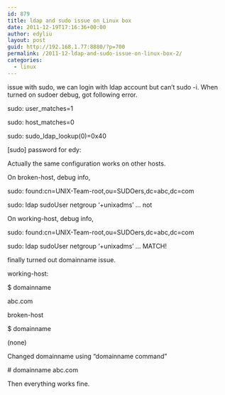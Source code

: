 ```yaml
---
id: 879
title: ldap and sudo issue on Linux box
date: 2011-12-19T17:16:36+00:00
author: edyliu
layout: post
guid: http://192.168.1.77:8880/?p=700
permalink: /2011-12-ldap-and-sudo-issue-on-linux-box-2/
categories:
  - linux
---
```

issue with sudo, we can login with ldap account but can’t sudo -i. When turned on sudoer debug, got following error.
  
sudo: user_matches=1
  
sudo: host_matches=0
  
sudo: sudo\_ldap\_lookup(0)=0x40
  
[sudo] password for edy:

Actually the same configuration works on other hosts.
  
On broken-host, debug info,
  
sudo: found:cn=UNIX-Team-root,ou=SUDOers,dc=abc,dc=com
  
sudo: ldap sudoUser netgroup &#8216;+unixadms&#8217; &#8230; not
  
<!--more-->


  
On working-host, debug info,
  
sudo: found:cn=UNIX-Team-root,ou=SUDOers,dc=abc,dc=com
  
sudo: ldap sudoUser netgroup &#8216;+unixadms&#8217; &#8230; MATCH!

finally turned out domainname issue.
  
working-host:
  
$ domainname
  
abc.com

broken-host
  
$ domainname
  
(none)
  
Changed domainname using “domainname command”
  
\# domainname abc.com

Then everything works fine.